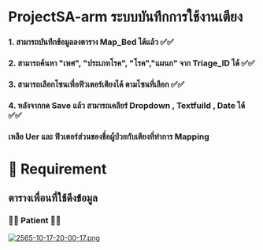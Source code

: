 # ProjectSA-arm ระบบบันทึกการใช้งานเตียง 


###  1. สามารถบันทึกข้อมูลลงตาราง Map_Bed ได้แล้ว ✅✅
###  2. สามารถค้นหา "เพศ", "ประเภทโรค", "โรค","แผนก" จาก Triage_ID ได้ ✅✅
###  3. สามารถเลือกโซนเพื่อฟิวเตอร์เตียงได้ ตามโซนที่เลือก ✅✅
###  4. หลังจากกด Save แล้ว สามารถเคลียร์ Dropdown , Textfuild , Date ได้ ✅✅


### เหลือ Uer และ ฟิวเตอร์ส่วนของชื่อผู้ป่วยกับเตียงที่ทำการ Mapping 


# 🐶 Requirement
## ตารางเพื่อนที่ใช้ดึงข้อมูล
### 🔸🔹 Patient 🔸🔹
[![2565-10-17-20-00-17.png](https://i.postimg.cc/c4tjfYcV/2565-10-17-20-00-17.png)](https://postimg.cc/MvxdSnND)
